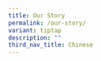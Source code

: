 ```yaml
---
title: Our Story
permalink: /our-story/
variant: tiptap
description: ""
third_nav_title: Chinese
---
```

